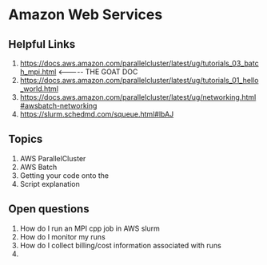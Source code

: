 # Amazon Web Services

## Helpful Links

1. https://docs.aws.amazon.com/parallelcluster/latest/ug/tutorials_03_batch_mpi.html <----- THE GOAT DOC
1. https://docs.aws.amazon.com/parallelcluster/latest/ug/tutorials_01_hello_world.html
1. https://docs.aws.amazon.com/parallelcluster/latest/ug/networking.html#awsbatch-networking
1. https://slurm.schedmd.com/squeue.html#lbAJ

## Topics

1. AWS ParallelCluster
1. AWS Batch
1. Getting your code onto the 
1. Script explanation

## Open questions

1. How do I run an MPI cpp job in AWS slurm
1. How do I monitor my runs
1. How do I collect billing/cost information associated with runs
1. 